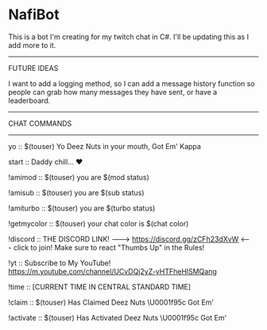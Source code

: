 # NafiBot
This is a bot I'm creating for my twitch chat in C#. I'll be updating this as I add more to it.

---------------------------------------------------

FUTURE IDEAS

I want to add a logging method, so I can add a message history function so people can grab how many messages they have sent, or have a leaderboard.

---------------------------------------------------

CHAT COMMANDS

---------------------------------------------------

yo ::  $(touser) Yo Deez Nuts in your mouth, Got Em' Kappa

start :: Daddy chill... ❤️

!amimod :: $(touser) you are $(mod status)

!amisub :: $(touser) you are $(sub status)

!amiturbo :: $(touser) you are $(turbo status)

!getmycolor :: $(touser) your chat color is $(chat color)

!discord :: THE DISCORD LINK! ---> https://discord.gg/zCFh23dXvW <--- click to join! Make sure to react "Thumbs Up" in the Rules!

!yt :: Subscribe to My YouTube! https://m.youtube.com/channel/UCvDQj2yZ-yHTFheHlSMQang

!time :: [CURRENT TIME IN CENTRAL STANDARD TIME]

!claim :: $(touser)  Has Claimed Deez Nuts \U0001f95c Got Em'

!activate ::  $(touser) Has Activated Deez Nuts \U0001f95c Got Em'
